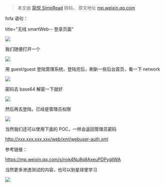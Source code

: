 > 本文由 [简悦 SimpRead](http://ksria.com/simpread/) 转码， 原文地址 [mp.weixin.qq.com](https://mp.weixin.qq.com/s/9n9TheaNUh39FNttRM4kHA)

fofa 语句：  

title="无线 smartWeb-- 登录页面"

![](https://mmbiz.qpic.cn/mmbiz_png/NOwiaSy3Kbv2TUW3IicCMgLhsAW8cEUB8FwVgYkapmCc6SskEpUTPOBp414iaQfKia9yuvVHAxQZ0Nlic0qqcYnTVyA/640?wx_fmt=png)

我们随便打开一个  

![](https://mmbiz.qpic.cn/mmbiz_png/NOwiaSy3Kbv2TUW3IicCMgLhsAW8cEUB8FMd8fgchdicPlyicdSvia0TibfV5xfEIU40s7hBap5rIIu2AjA5zmxEcKBA/640?wx_fmt=png)

用 guest/guest 登陆管理系统，登陆完后，刷新一些后台首页，看一下 network

![](https://mmbiz.qpic.cn/mmbiz_png/NOwiaSy3Kbv2TUW3IicCMgLhsAW8cEUB8Fkq0CrfbuspjrLEiaXwUN44J50TpJhicliclaKRxiaB3zy79m1Q6NJYibUUg/640?wx_fmt=png)

密码去 base64 解密一下就好  

![](https://mmbiz.qpic.cn/mmbiz_png/NOwiaSy3Kbv2TUW3IicCMgLhsAW8cEUB8F6McdlGS0Vg3nW4AgOPHOtAm4Ft60hC2SfhiaIyichFwENH1L77tHIBOA/640?wx_fmt=png)

然后再去登陆，已经是管理员权限  

![](https://mmbiz.qpic.cn/mmbiz_png/NOwiaSy3Kbv2TUW3IicCMgLhsAW8cEUB8FFXqdTyBpYsbF8XwAYmkO3qearict7YiaSTmB0wzvHTSOZyETySGQGTgw/640?wx_fmt=png)

当然我们还可以使用下面的 POC，一样会返回管理员密码  

http://xxx.xxx.xxx.xxx/web/xml/webuser-auth.xml

参考链接：  

https://mp.weixin.qq.com/s/nvk4Nu8q8AxeuPDPygllWA

当然更多渗透测试的内容，也可以到星球里学习  

![](https://mmbiz.qpic.cn/mmbiz_png/NOwiaSy3Kbv2TUW3IicCMgLhsAW8cEUB8FKV3NktCRVJ7W14sblwk73stL4P86DViaCoG069BgrcIFVZShmW6ZbMA/640?wx_fmt=png)